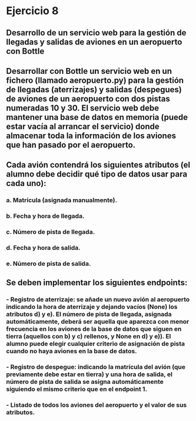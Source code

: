 # Ejercicio 8 
## Desarrollo de un servicio web para la gestión de llegadas y salidas de aviones en un aeropuerto con Bottle

## Desarrollar con Bottle un servicio web en un fichero (llamado aeropuerto.py) para la gestión de llegadas (aterrizajes) y salidas (despegues) de aviones de un aeropuerto con dos pistas numeradas 10 y 30. El servicio web debe mantener una base de datos en memoria (puede estar vacía al arrancar el servicio) donde almacenar toda la información de los aviones que han pasado por el aeropuerto.

## Cada avión contendrá los siguientes atributos (el alumno debe decidir qué tipo de datos usar para cada uno):
### a. Matrícula (asignada manualmente).
### b. Fecha y hora de llegada.
### c. Número de pista de llegada.
### d. Fecha y hora de salida.
### e. Número de pista de salida.

## Se deben implementar los siguientes endpoints:
### - Registro de aterrizaje: se añade un nuevo avión al aeropuerto indicando la hora de aterrizaje y dejando vacíos (None) los atributos d) y e). El número de pista de llegada, asignada automáticamente, deberá ser aquella que aparezca con menor frecuencia en los aviones de la base de datos que siguen en tierra (aquellos con b) y c) rellenos, y None en d) y e)). El alumno puede elegir cualquier criterio de asignación de pista cuando no haya aviones en la base de datos.
### - Registro de despegue: indicando la matrícula del avión (que previamente debe estar en tierra) y una hora de salida, el número de pista de salida se asigna automáticamente siguiendo el mismo criterio que en el endpoint 1.
### - Listado de todos los aviones del aeropuerto y el valor de sus atributos.

